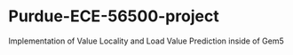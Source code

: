 # Purdue-ECE-56500-project
Implementation of Value Locality and Load Value Prediction inside of Gem5
